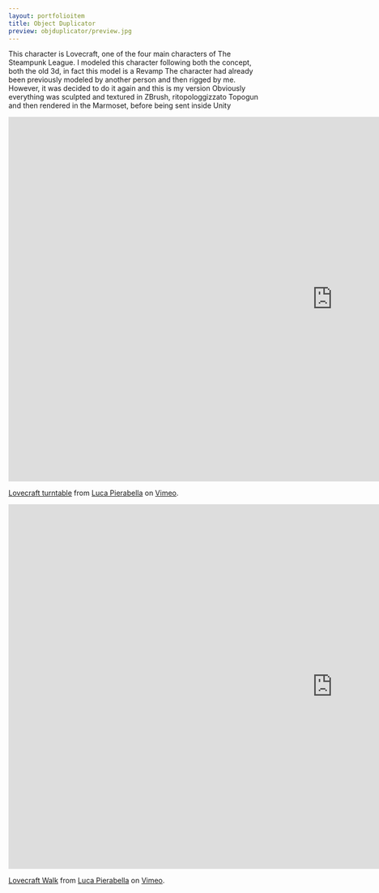 ```yaml
---
layout: portfolioitem
title: Object Duplicator
preview: objduplicator/preview.jpg
---
```

This character is Lovecraft, one of the four main characters of The Steampunk League.
I modeled this character following both the concept, both the old 3d, in fact this model is a Revamp
The character had already been previously modeled by another person and then rigged by me.
However, it was decided to do it again and this is my version
Obviously everything was sculpted and textured in ZBrush, ritopologgizzato Topogun and then rendered in the Marmoset, before being sent inside Unity

<!--more-->
<iframe src="https://player.vimeo.com/video/118397949" width="1280" height="720" frameborder="0" webkitallowfullscreen mozallowfullscreen allowfullscreen></iframe>
<p><a href="https://vimeo.com/118397949">Lovecraft turntable</a> from <a href="https://vimeo.com/user1489637">Luca Pierabella</a> on <a href="https://vimeo.com">Vimeo</a>.</p>

<iframe src="https://player.vimeo.com/video/118398346" width="1280" height="720" frameborder="0" webkitallowfullscreen mozallowfullscreen allowfullscreen></iframe>
<p><a href="https://vimeo.com/118398346">Lovecraft Walk</a> from <a href="https://vimeo.com/user1489637">Luca Pierabella</a> on <a href="https://vimeo.com">Vimeo</a>.</p>
